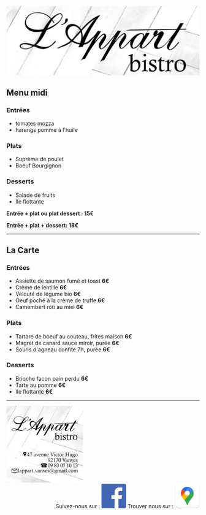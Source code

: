 <img src="appart.png" alt="drawing" width="600"/>


## Menu midi 
### Entrées
- tomates mozza
- harengs pomme à l'huile 

### Plats
- Suprème de poulet 
- Boeuf Bourgignon

### Desserts
- Salade de fruits
- Ile flottante


**Entrée  + plat ou  plat dessert : 15€**

**Entrée  + plat + dessert: 18€**

-------------

## La Carte

### Entrées
- Assiette de saumon fumé et toast **6€**
- Crème de lentille **6€**
- Velouté de légume bio **6€**
- Oeuf poché à la crème de truffe **6€**
- Camembert rôti au miel **6€**

### Plats
- Tartare de boeuf au couteau, frites maison **6€**
- Magret de canard sauce miroir, purée **6€**
- Souris d'agneau confite 7h, purée **6€**

### Desserts
- Brioche facon pain perdu **6€**
- Tarte au pomme **6€**
- Ile flottante **6€**

-------------
<div>
  <span>
    <img src="appart-visit-card.png" alt="drawing" width="200"/>
  </span>
  <span style="float:right">
    Suivez-nous sur : <a href="https://www.facebook.com/pg/lappart.vanves"><img src="fb_icon_325x325.png" width="64"></a>
    Trouver nous sur : <a href="https://goo.gl/maps/dQ14azTkhz1ixXj96"><img src="google-maps.png" width="64"></a>
  </span>
 </div>



